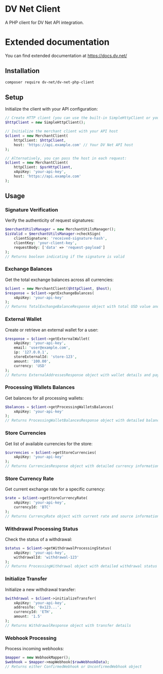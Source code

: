 # DV Net Client

A PHP client for DV Net API integration.

# Extended documentation 

You can find extended documentation at https://docs.dv.net/

## Installation
```bash
composer require dv-net/dv-net-php-client
```

## Setup
Initialize the client with your API configuration:

```php
// Create HTTP client (you can use the built-in SimpleHttpClient or your own implementation)
$httpClient = new SimpleHttpClient();

// Initialize the merchant client with your API host
$client = new MerchantClient(
    httpClient: $httpClient,
    host: 'https://api.example.com' // Your DV Net API host
);

// Alternatively, you can pass the host in each request:
$client = new MerchantClient(
    httpClient: $psrHttpClient,
    xApiKey: 'your-api-key',
    host: 'https://api.example.com'
);
```

## Usage

### Signature Verification
Verify the authenticity of request signatures:

```php
$merchantUtilsManager = new MerchantUtilsManager();
$isValid = $merchantUtilsManager->checkSign(
    clientSignature: 'received-signature-hash',
    clientKey: 'your-client-key',
    requestBody: ['data' => 'request-payload']
);
// Returns boolean indicating if the signature is valid
```

### Exchange Balances
Get the total exchange balances across all currencies:

```php
$client = new MerchantClient($httpClient, $host);
$response = $client->getExchangeBalances(
    xApiKey: 'your-api-key'
);
// Returns TotalExchangeBalanceResponse object with total USD value and individual currency balances
```

### External Wallet
Create or retrieve an external wallet for a user:

```php
$response = $client->getExternalWallet(
    xApiKey: 'your-api-key',
    email: 'user@example.com',
    ip: '127.0.0.1',
    storeExternalId: 'store-123',
    amount: '100.00',
    currency: 'USD'
);
// Returns ExternalAddressesResponse object with wallet details and payment URL
```

### Processing Wallets Balances
Get balances for all processing wallets:

```php
$balances = $client->getProcessingWalletsBalances(
    xApiKey: 'your-api-key'
);
// Returns ProcessingWalletBalancesResponse object with detailed balance information
```

### Store Currencies
Get list of available currencies for the store:

```php
$currencies = $client->getStoreCurrencies(
    xApiKey: 'your-api-key'
);
// Returns CurrenciesResponse object with detailed currency information
```

### Store Currency Rate
Get current exchange rate for a specific currency:

```php
$rate = $client->getStoreCurrencyRate(
    xApiKey: 'your-api-key',
    currencyId: 'BTC'
);
// Returns CurrencyRate object with current rate and source information
```

### Withdrawal Processing Status
Check the status of a withdrawal:

```php
$status = $client->getWithdrawalProcessingStatus(
    xApiKey: 'your-api-key',
    withdrawalId: 'withdrawal-123'
);
// Returns ProcessingWithdrawal object with detailed withdrawal status
```

### Initialize Transfer
Initialize a new withdrawal transfer:

```php
$withdrawal = $client->initializeTransfer(
    xApiKey: 'your-api-key',
    addressTo: '0x123...',
    currencyId: 'ETH',
    amount: '1.5'
);
// Returns WithdrawalResponse object with transfer details
```

### Webhook Processing
Process incoming webhooks:

```php
$mapper = new WebhookMapper();
$webhook = $mapper->mapWebhook($rawWebhookData);
// Returns either ConfirmedWebhook or UnconfirmedWebhook object
```